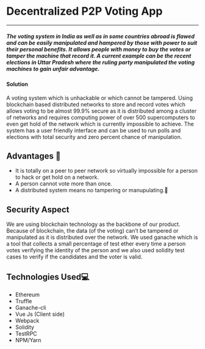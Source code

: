 # Decentralized P2P Voting App
---
##### **The voting system in India as well as in some countries abroad is flawed and can be easily manipulated and hampered by those with power to suit their personal benefits. It allows people with money to buy the votes or tamper the machine that record it. A current example can be the recent elections in Uttar Pradesh where the ruling party manipulated the voting machines to gain unfair advantage.** ##### 
#### Solution ####

A voting system which is unhackable or which cannot be tampered. Using blockchain based distributed networks to store and record votes which allows voting to be almost 99.9% secure as it is distributed among a cluster of networks and requires computing power of over 500 supercomputers to even get hold of the network which is currently impossible to achieve. The system has a user friendly interface and can be used to run polls and elections with total security and zero percent chance of manipulation.

## Advantages :customs:
* It is totally on a peer to peer network so virtually impossible for a person to hack or get hold on a network.
* A person cannot vote more than once.
* A distributed system means no tampering or manupulating.:bookmark_tabs:

## Security Aspect
We are using blockchain technology as the backbone of our product. Because of blockchain, the data (of the voting) can’t be tampered or manipulated as it is distributed over the network. We used ganache which is a tool that collects a small percentage of test ether every time a person votes verifying the identity of the person and we also used solidity test cases to verify if the candidates and the voter is valid. 


## Technologies Used:computer:
* Ethereum
* Truffle
* Ganache-cli
* Vue Js (Client side)
* Webpack
* Solidity
* TestRPC
* NPM/Yarn




